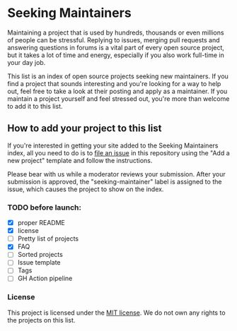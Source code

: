 # Seeking Maintainers

Maintaining a project that is used by hundreds, thousands or even millions of
people can be stressful. Replying to issues, merging pull requests and answering
questions in forums is a vital part of every open source project, but it takes a
lot of time and energy, especially if you also work full-time in your day job.

This list is an index of open source projects seeking new maintainers. If you
find a project that sounds interesting and you're looking for a way to help out,
feel free to take a look at their posting and apply as a maintainer. If you
maintain a project yourself and feel stressed out, you're more than welcome to
add it to this list.

## How to add your project to this list

If you're interested in getting your site added to the Seeking Maintainers
index, all you need to do is to [file an
issue](https://github.com/garritfra/seeking-maintainers/issues) in this
repository using the "Add a new project" template and follow the instructions.

Please bear with us while a moderator reviews your submission. After your
submission is approved, the "seeking-maintainer" label is assigned to the issue,
which causes the project to show on the index.

### TODO before launch:

-   [x] proper README
-   [x] license
-   [ ] Pretty list of projects
-   [x] FAQ
-   [ ] Sorted projects
-   [ ] Issue template
-   [ ] Tags
-   [ ] GH Action pipeline

### License

This project is licensed under the [MIT license](./LICENSE). We do not own any
rights to the projects on this list.
